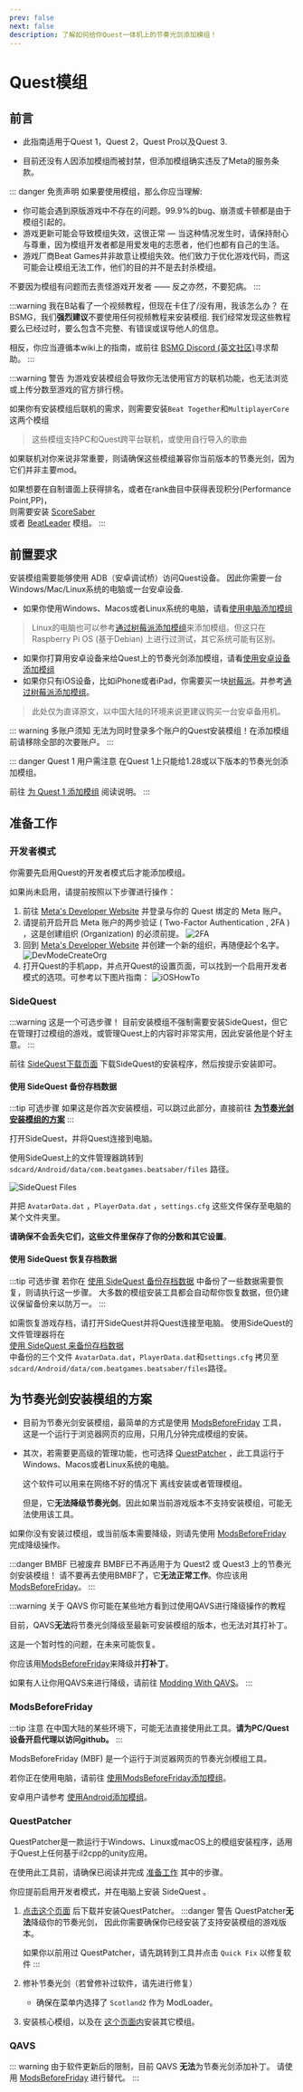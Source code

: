 ```yaml
---
prev: false
next: false
description: 了解如何给你Quest一体机上的节奏光剑添加模组！
---
```


<script setup lang="ts">
  import LocalizedOutdateHint from '../.vitepress/components/LocalizedOutdateHint.vue'
</script>
<LocalizedOutdateHint />

# Quest模组

## 前言

- 此指南适用于Quest 1，Quest 2，Quest Pro以及Quest 3.

- 目前还没有人因添加模组而被封禁，但添加模组确实违反了Meta的服务条款。

::: danger 免责声明
如果要使用模组，那么你应当理解:

- 你可能会遇到原版游戏中不存在的问题。99.9%的bug、崩溃或卡顿都是由于模组引起的。
- 游戏更新可能会导致模组失效，这很正常 — 当这种情况发生时，请保持耐心与尊重，因为模组开发者都是用爱发电的志愿者，他们也都有自己的生活。
- 游戏厂商Beat Games并非故意让模组失效。他们致力于优化游戏代码，而这可能会让模组无法工作，他们的目的并不是去封杀模组。

不要因为模组有问题而去责怪游戏开发者 —— 反之亦然，不要犯病。
:::

:::warning 我在B站看了一个视频教程，但现在卡住了/没有用，我该怎么办？
在BSMG，我们**强烈建议**不要使用任何视频教程来安装模组. 我们经常发现这些教程要么已经过时，要么包含不完整、有错误或误导他人的信息。

相反，你应当遵循本wiki上的指南，或前往 [BSMG Discord (英文社区)](https://discord.gg/beatsabermods)寻求帮助。
:::

:::warning 警告
为游戏安装模组会导致你无法使用官方的联机功能，也无法浏览或上传分数至游戏的官方排行榜。

如果你有安装模组后联机的需求，则需要安装`Beat Together`和`MultiplayerCore`这两个模组

> 这些模组支持PC和Quest跨平台联机，或使用自行导入的歌曲

如果联机对你来说非常重要，则请确保这些模组兼容你当前版本的节奏光剑，因为它们并非主要mod。

如果想要在自制谱面上获得排名，或者在rank曲目中获得表现积分(Performance Point,PP)，  
则需要安装 [ScoreSaber](https://scoresaber.com/quest)  
或者 [BeatLeader](https://beatleader.xyz) 模组。
:::

## 前置要求

安装模组需要能够使用 ADB（安卓调试桥）访问Quest设备。
因此你需要一台Windows/Mac/Linux系统的电脑或一台安卓设备.

- 如果你使用Windows、Macos或者Linux系统的电脑，请看[使用电脑添加模组](#准备工作)

> Linux的电脑也可以参考[通过树莓派添加模组](../quest/modding-with-raspi.md)来添加模组。但这只在Raspberry Pi OS (基于Debian) 上进行过测试，其它系统可能有区别。

- 如果你打算用安卓设备来给Quest上的节奏光剑添加模组，请看[使用安卓设备添加模组](../quest/modding-with-android.md)
- 如果你只有iOS设备，比如iPhone或者iPad，你需要买一块[树莓派](https://www.raspberrypi.com/)。并参考[通过树莓派添加模组](../quest/modding-with-raspi.md)。

> 此处仅为直译原文，以中国大陆的环境来说更建议购买一台安卓备用机。

::: warning 多账户须知
无法为同时登录多个账户的Quest安装模组！在添加模组前请移除全部的次要账户。
:::

::: danger Quest 1 用户需注意
在Quest 1上只能给1.28或以下版本的节奏光剑添加模组。

前往 [为 Quest 1 添加模组](../quest/modding-quest1.md) 阅读说明。
:::

## 准备工作

### 开发者模式

你需要先启用Quest的开发者模式后才能添加模组。

如果尚未启用，请提前按照以下步骤进行操作：

1. 前往 [Meta's Developer Website](https://developer.oculus.com/manage/organizations/create/) 并登录与你的 Quest 绑定的 Meta 账户。
2. 请提前开启开启 Meta 账户的两步验证 ( Two-Factor Authentication , 2FA ) ，这是创建组织 (Organization) 的必须前提。
   ![2FA](/.assets/images/beginners-guide/2fa.png)
3. 回到 [Meta's Developer Website](https://developer.oculus.com/manage/organizations/create/) 并创建一个新的组织，再随便起个名字。
   ![DevModeCreateOrg](/.assets/images/beginners-guide/DevModeCreateOrg.png)
4. 打开Quest的手机app，并点开Quest的设置页面，可以找到一个启用开发者模式的选项。可参考以下图片指南：
   ![iOSHowTo](/.assets/images/beginners-guide/EnableDevModeIOS.png)

### SideQuest

:::warning 这是一个可选步骤！
目前安装模组不强制需要安装SideQuest，但它在管理打过模组的游戏，或管理Quest上的内容时非常实用，因此安装他是个好主意。
:::

前往 [SideQuest下载页面](https://sidequestvr.com/setup-howto) 下载SideQuest的安装程序，然后按提示安装即可。

#### 使用 SideQuest 备份存档数据

:::tip 可选步骤
如果这是你首次安装模组，可以跳过此部分，直接前往 [**为节奏光剑安装模组的方案**](#为节奏光剑安装模组的方案)
:::

打开SideQuest，并将Quest连接到电脑。

使用SideQuest上的文件管理器跳转到 `sdcard/Android/data/com.beatgames.beatsaber/files` 路径。

![SideQuest Files](/.assets/images/beginners-guide/sqfiles.png)

并把 `AvatarData.dat` ，`PlayerData.dat` ，`settings.cfg` 这些文件保存至电脑的某个文件夹里。

**请确保不会丢失它们，这些文件里保存了你的分数和其它设置**。

#### 使用 SideQuest 恢复存档数据

:::tip 可选步骤
若你在 [使用 SideQuest 备份存档数据](#使用-sidequest-备份存档数据) 中备份了一些数据需要恢复，则请执行这一步骤。
大多数的模组安装工具都会自动帮你恢复数据，但仍建议保留备份来以防万一。
:::

如需恢复游戏存档，请打开SideQuest并将Quest连接至电脑。
使用SideQuest的文件管理器将在  
[使用 SideQuest 来备份存档数据](#使用-sidequest-备份存档数据)  
中备份的三个文件 `AvatarData.dat`，`PlayerData.dat`和`settings.cfg` 拷贝至
`sdcard/Android/data/com.beatgames.beatsaber/files`路径。

## 为节奏光剑安装模组的方案

- 目前为节奏光剑安装模组，最简单的方式是使用 [ModsBeforeFriday](#modsbeforefriday) 工具，
  这是一个运行于浏览器网页的应用，只用几分钟完成模组的安装。

- 其次，若需要更高级的管理功能，也可选择 [QuestPatcher](#questpatcher) ，此工具运行于Windows、Macos或者Linux系统的电脑。

  这个软件可以用来在网络不好的情况下 离线安装或者管理模组。

  但是，它**无法降级节奏光剑**。因此如果当前游戏版本不支持安装模组，可能无法使用该工具。

如果你没有安装过模组，或当前版本需要降级，则请先使用 [ModsBeforeFriday](#modsbeforefriday) 完成降级操作。

:::danger BMBF 已被废弃
BMBF已不再适用于为 Quest2 或 Quest3 上的节奏光剑安装模组！
请不要再去使用BMBF了，它**无法正常工作**。你应该用 [ModsBeforeFriday](#modsbeforefriday)。
:::

:::warning 关于 QAVS
你可能在某些地方看到过使用QAVS进行降级操作的教程

目前，QAVS**无法**将节奏光剑降级至最新可安装模组的版本，也无法对其打补丁。

这是一个暂时性的问题，在未来可能恢复。

你应该用[ModsBeforeFriday](#modsbeforefriday)来降级并**打补丁**。

如果有人让你用QAVS来进行降级，请前往 [Modding With QAVS](../quest/modding-with-qavs.md)。
:::

### ModsBeforeFriday

:::tip 注意
在中国大陆的某些环境下，可能无法直接使用此工具。**请为PC/Quest设备开启代理以访问github。**
:::

ModsBeforeFriday (MBF) 是一个运行于浏览器网页的节奏光剑模组工具。

若你正在使用电脑，请前往 [使用ModsBeforeFriday添加模组](../quest/modding-with-mbf.md)。

安卓用户请参考 [使用Android添加模组](../quest/modding-with-android.md)。

### QuestPatcher

QuestPatcher是一款运行于Windows、Linux或macOS上的模组安装程序，适用于Quest上任何基于il2cpp的unity应用。

在使用此工具前，请确保已阅读并完成 [准备工作](./quest-modding.md#准备工作) 其中的步骤。

你应提前启用开发者模式，并在电脑上安装 SideQuest 。

1. [点击这个页面](https://github.com/Lauriethefish/QuestPatcher/releases/latest) 后下载并安装QuestPatcher。
   :::danger 警告
   QuestPatcher**无法**降级你的节奏光剑，
   因此你需要确保你已经安装了支持安装模组的游戏版本。

   如果你以前用过 QuestPatcher，请先跳转到工具并点击 `Quick Fix` 以修复软件
   :::

2. 修补节奏光剑（若曾修补过软件，请先进行修复）
   - 确保在菜单内选择了 `Scotland2` 作为 ModLoader。
3. 安装核心模组，以及在 [这个页面内](https://bsquest.xyz/mods)安装其它模组。

### QAVS

::: warning
由于软件更新后的限制，目前 QAVS **无法**为节奏光剑添加补丁。
请使用 [ModsBeforeFriday](../quest/modding-with-mbf.md) 进行替代。
:::
